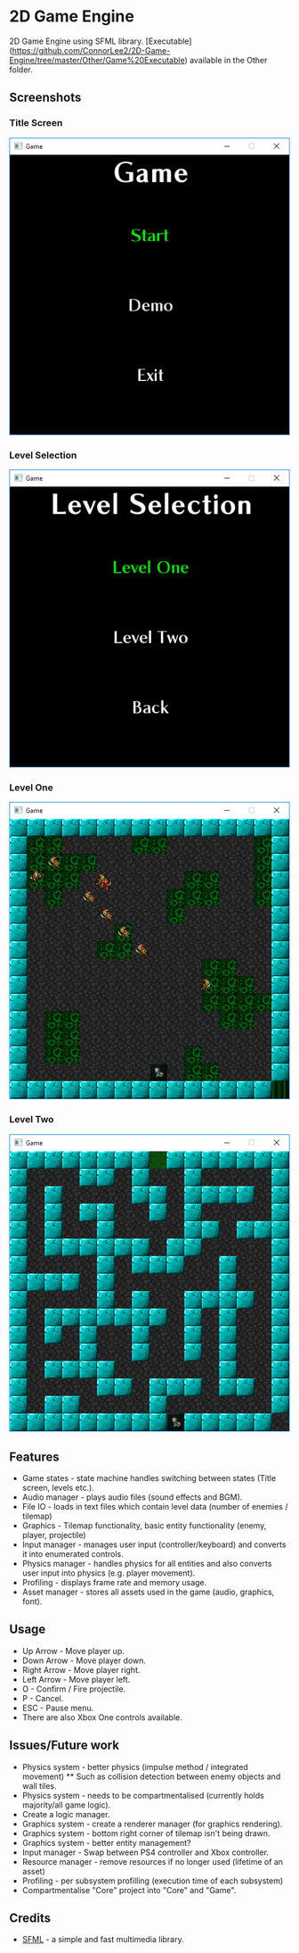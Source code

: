 # 2D Game Engine
2D Game Engine using SFML library. [Executable] (https://github.com/ConnorLee2/2D-Game-Engine/tree/master/Other/Game%20Executable) available in the Other folder.

## Screenshots
### Title Screen
![alt text](https://raw.githubusercontent.com/ConnorLee2/2D-Game-Engine/master/Other/title_screen.png "title_screen")
### Level Selection
![alt text](https://raw.githubusercontent.com/ConnorLee2/2D-Game-Engine/master/Other/level_selection.png "level_selection")
### Level One
![alt text](https://raw.githubusercontent.com/ConnorLee2/2D-Game-Engine/master/Other/level_one.png "level_one")
### Level Two
![alt text](https://raw.githubusercontent.com/ConnorLee2/2D-Game-Engine/master/Other/level_two.png "level_two")

## Features
* Game states - state machine handles switching between states (Title screen, levels etc.).
* Audio manager - plays audio files (sound effects and BGM).
* File IO - loads in text files which contain level data (number of enemies / tilemap)
* Graphics - Tilemap functionality, basic entity functionality (enemy, player, projectile)
* Input manager - manages user input (controller/keyboard) and converts it into enumerated controls.
* Physics manager - handles physics for all entities and also converts user input into physics (e.g. player movement).
* Profiling - displays frame rate and memory usage.
* Asset manager - stores all assets used in the game (audio, graphics, font).

## Usage
* Up Arrow - Move player up.
* Down Arrow - Move player down.
* Right Arrow - Move player right.
* Left Arrow - Move player left.
* O - Confirm / Fire projectile.
* P - Cancel.
* ESC - Pause menu.
* There are also Xbox One controls available.

## Issues/Future work
* Physics system  - better physics (impulse method / integrated movement)
** Such as collision detection between enemy objects and wall tiles.
* Physics system  - needs to be compartmentalised (currently holds majority/all game logic).
* Create a logic manager.
* Graphics system - create a renderer manager (for graphics rendering).
* Graphics system - bottom right corner of tilemap isn't being drawn.
* Graphics system - better entity management?
* Input manager - Swap between PS4 controller and Xbox controller.
* Resource manager - remove resources if no longer used (lifetime of an asset)
* Profiling - per subsystem profilling (execution time of each subsystem)
* Compartmentalise "Core" project into "Core" and "Game".

## Credits
* [SFML](https://www.sfml-dev.org/) - a simple and fast multimedia library.
